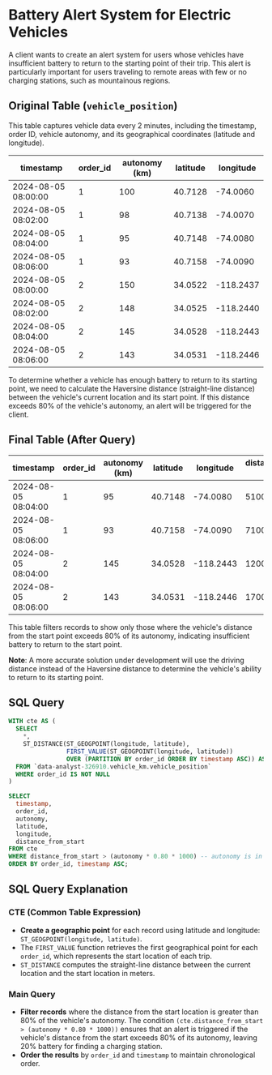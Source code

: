 # Battery Alert System for Electric Vehicles

A client wants to create an alert system for users whose vehicles have insufficient battery to return to the starting point of their trip. This alert is particularly important for users traveling to remote areas with few or no charging stations, such as mountainous regions.

## Original Table (`vehicle_position`)

This table captures vehicle data every 2 minutes, including the timestamp, order ID, vehicle autonomy, and its geographical coordinates (latitude and longitude).

| timestamp           | order_id | autonomy (km) | latitude  | longitude |
|---------------------|----------|---------------|-----------|-----------|
| 2024-08-05 08:00:00 | 1        | 100           | 40.7128   | -74.0060  |
| 2024-08-05 08:02:00 | 1        | 98            | 40.7138   | -74.0070  |
| 2024-08-05 08:04:00 | 1        | 95            | 40.7148   | -74.0080  |
| 2024-08-05 08:06:00 | 1        | 93            | 40.7158   | -74.0090  |
| 2024-08-05 08:00:00 | 2        | 150           | 34.0522   | -118.2437 |
| 2024-08-05 08:02:00 | 2        | 148           | 34.0525   | -118.2440 |
| 2024-08-05 08:04:00 | 2        | 145           | 34.0528   | -118.2443 |
| 2024-08-05 08:06:00 | 2        | 143           | 34.0531   | -118.2446 |

To determine whether a vehicle has enough battery to return to its starting point, we need to calculate the Haversine distance (straight-line distance) between the vehicle's current location and its start point. If this distance exceeds 80% of the vehicle's autonomy, an alert will be triggered for the client.

## Final Table (After Query)

| timestamp           | order_id | autonomy (km) | latitude  | longitude | distance_from_start (meters) |
|---------------------|----------|---------------|-----------|-----------|------------------------------|
| 2024-08-05 08:04:00 | 1        | 95            | 40.7148   | -74.0080  | 5100 (example)               |
| 2024-08-05 08:06:00 | 1        | 93            | 40.7158   | -74.0090  | 7100 (example)               |
| 2024-08-05 08:04:00 | 2        | 145           | 34.0528   | -118.2443 | 12000 (example)              |
| 2024-08-05 08:06:00 | 2        | 143           | 34.0531   | -118.2446 | 17000 (example)              |

This table filters records to show only those where the vehicle's distance from the start point exceeds 80% of its autonomy, indicating insufficient battery to return to the start point.

**Note**: A more accurate solution under development will use the driving distance instead of the Haversine distance to determine the vehicle's ability to return to its starting point.

## SQL Query

```sql
WITH cte AS (
  SELECT
    *,
    ST_DISTANCE(ST_GEOGPOINT(longitude, latitude), 
                FIRST_VALUE(ST_GEOGPOINT(longitude, latitude)) 
                OVER (PARTITION BY order_id ORDER BY timestamp ASC)) AS distance_from_start
  FROM `data-analyst-326910.vehicle_km.vehicle_position`
  WHERE order_id IS NOT NULL
)

SELECT
  timestamp,
  order_id,
  autonomy,
  latitude,
  longitude,
  distance_from_start
FROM cte
WHERE distance_from_start > (autonomy * 0.80 * 1000) -- autonomy is in km, so convert to meters
ORDER BY order_id, timestamp ASC;
```

## SQL Query Explanation

### CTE (Common Table Expression)

- **Create a geographic point** for each record using latitude and longitude: `ST_GEOGPOINT(longitude, latitude)`.
- The `FIRST_VALUE` function retrieves the first geographical point for each `order_id`, which represents the start location of each trip.
- `ST_DISTANCE` computes the straight-line distance between the current location and the start location in meters.

### Main Query

- **Filter records** where the distance from the start location is greater than 80% of the vehicle's autonomy. The condition `(cte.distance_from_start > (autonomy * 0.80 * 1000))` ensures that an alert is triggered if the vehicle's distance from the start exceeds 80% of its autonomy, leaving 20% battery for finding a charging station.
- **Order the results** by `order_id` and `timestamp` to maintain chronological order.